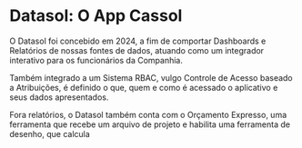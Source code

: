 # Datasol: O App Cassol

O Datasol foi concebido em 2024, a fim de comportar Dashboards e Relatórios de nossas fontes de dados, atuando como um integrador interativo para os funcionários da Companhia.

Também integrado a um Sistema RBAC, vulgo Controle de Acesso baseado a Atribuições, é definido o que, quem e como é acessado o aplicativo e seus dados apresentados.

Fora relatórios, o Datasol também conta com o Orçamento Expresso, uma ferramenta que recebe um arquivo de projeto e habilita uma ferramenta de desenho, que calcula
